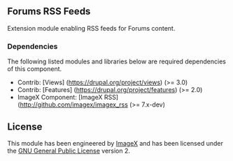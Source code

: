 ## Forums RSS Feeds

Extension module enabling RSS feeds for Forums content.

### Dependencies

The following listed modules and libraries below are required dependencies of this component.

* Contrib: [Views] (https://drupal.org/project/views)  (>= 3.0)
* Contrib: [Features] (https://drupal.org/project/features)  (>= 2.0)
* ImageX Component: [ImageX RSS](http://github.com/imagex/imagex_rss (>= 7.x-dev) 

## License

This module has been engineered by [ImageX](http://www.imagexmedia.com) and has been licensed under the [GNU General Public License](http://www.gnu.org/licenses/gpl-2.0.html) version 2.